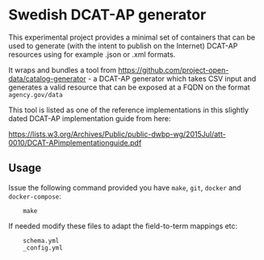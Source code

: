 # Swedish DCAT-AP generator

This experimental project provides a minimal set of containers that can be used to generate (with the intent to publish on the Internet) DCAT-AP resources using for example .json or .xml formats. 

It wraps and bundles a tool from https://github.com/project-open-data/catalog-generator - a DCAT-AP generator which takes CSV input and generates a valid resource that can be exposed at a FQDN on the format `agency.gov/data`

This tool is listed as one of the reference implementations in this slightly dated DCAT-AP implementation guide from here:

<https://lists.w3.org/Archives/Public/public-dwbp-wg/2015Jul/att-0010/DCAT-APimplementationguide.pdf>

## Usage

Issue the following command provided you have `make`, `git`, `docker` and `docker-compose`:

		make

If needed modify these files to adapt the field-to-term mappings etc:

		schema.yml
		_config.yml


